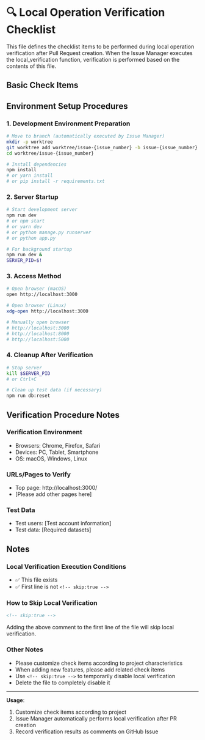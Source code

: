 <!-- skip:true -->
# 🔍 Local Operation Verification Checklist

This file defines the checklist items to be performed during local operation verification after Pull Request creation.
When the Issue Manager executes the local_verification function, verification is performed based on the contents of this file.

## Basic Check Items

<Creating a checklist in markdown enables local verification to be executed>

## Environment Setup Procedures

### 1. Development Environment Preparation
```bash
# Move to branch (automatically executed by Issue Manager)
mkdir -p worktree
git worktree add worktree/issue-{issue_number} -b issue-{issue_number}
cd worktree/issue-{issue_number}

# Install dependencies
npm install
# or yarn install
# or pip install -r requirements.txt
```

### 2. Server Startup
```bash
# Start development server
npm run dev
# or npm start
# or yarn dev
# or python manage.py runserver
# or python app.py

# For background startup
npm run dev &
SERVER_PID=$!
```

### 3. Access Method
```bash
# Open browser (macOS)
open http://localhost:3000

# Open browser (Linux)
xdg-open http://localhost:3000

# Manually open browser
# http://localhost:3000
# http://localhost:8000
# http://localhost:5000
```

### 4. Cleanup After Verification
```bash
# Stop server
kill $SERVER_PID
# or Ctrl+C

# Clean up test data (if necessary)
npm run db:reset
```

## Verification Procedure Notes

### Verification Environment
- Browsers: Chrome, Firefox, Safari
- Devices: PC, Tablet, Smartphone
- OS: macOS, Windows, Linux

### URLs/Pages to Verify
- Top page: http://localhost:3000/
- [Please add other pages here]

### Test Data
- Test users: [Test account information]
- Test data: [Required datasets]

## Notes

### Local Verification Execution Conditions
- ✅ This file exists
- ✅ First line is not `<!-- skip:true -->`

### How to Skip Local Verification
```markdown
<!-- skip:true -->
```
Adding the above comment to the first line of the file will skip local verification.

### Other Notes
- Please customize check items according to project characteristics
- When adding new features, please add related check items
- Use `<!-- skip:true -->` to temporarily disable local verification
- Delete the file to completely disable it

---

**Usage**:
1. Customize check items according to project
2. Issue Manager automatically performs local verification after PR creation
3. Record verification results as comments on GitHub Issue
